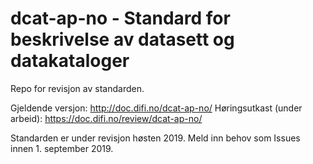 # dcat-ap-no - Standard for beskrivelse av datasett og datakataloger

Repo for revisjon av standarden.

Gjeldende versjon: http://doc.difi.no/dcat-ap-no/
Høringsutkast (under arbeid): https://doc.difi.no/review/dcat-ap-no/  

Standarden er under revisjon høsten 2019. Meld inn behov som Issues innen 1. september 2019. 
